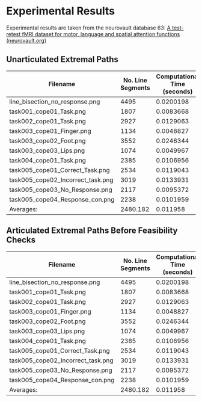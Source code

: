 # Experimental Results
Experimental results are taken from the neurovault database 63:
[A test-retest fMRI dataset for motor, language and spatial attention functions (neurovault.org)](https://www.neurovault.org/collections/63/)
## Unarticulated Extremal Paths

| Filename                          | No. Line Segments | Computational Time (seconds) | No. of Extremal Paths | Target<br>(Pixels) |
| --------------------------------- | ----------------- | ---------------------------- | --------------------- | ------------------ |
| line_bisection_no_response.png    | 4495              | 0.0200198                    | 2                     |                    |
| task001_cope01_Task.png           | 1807              | 0.0083668                    | 12                    |                    |
| task002_cope01_Task.png           | 2927              | 0.0129063                    | 8                     |                    |
| task003_cope01_Finger.png         | 1134              | 0.0048827                    | 8                     |                    |
| task003_cope02_Foot.png           | 3552              | 0.0246344                    | 4                     |                    |
| task003_cope03_Lips.png           | 1074              | 0.0049967                    | 10                    |                    |
| task004_cope01_Task.png           | 2385              | 0.0106956                    | 12                    |                    |
| task005_cope01_Correct_Task.png   | 2534              | 0.0119043                    | 6                     |                    |
| task005_cope02_Incorrect_task.png | 3019              | 0.0133931                    | 16                    |                    |
| task005_cope03_No_Response.png    | 2117              | 0.0095372                    | 26                    |                    |
| task005_cope04_Response_con.png   | 2238              | 0.0101959                    | 16                    |                    |
| $\boldsymbol{\text{Averages:}}$   | 2480.182          | 0.011958                     | 10.90909              |                    |
## Articulated Extremal Paths Before Feasibility Checks

| Filename                          | No. Line Segments | Computational Time (seconds) | No. of Extremal Paths | Target<br>(Pixels) |
| --------------------------------- | ----------------- | ---------------------------- | --------------------- | ------------------ |
| line_bisection_no_response.png    | 4495              | 0.0200198                    | 2                     |                    |
| task001_cope01_Task.png           | 1807              | 0.0083668                    | 12                    |                    |
| task002_cope01_Task.png           | 2927              | 0.0129063                    | 8                     |                    |
| task003_cope01_Finger.png         | 1134              | 0.0048827                    | 8                     |                    |
| task003_cope02_Foot.png           | 3552              | 0.0246344                    | 4                     |                    |
| task003_cope03_Lips.png           | 1074              | 0.0049967                    | 10                    |                    |
| task004_cope01_Task.png           | 2385              | 0.0106956                    | 12                    |                    |
| task005_cope01_Correct_Task.png   | 2534              | 0.0119043                    | 6                     |                    |
| task005_cope02_Incorrect_task.png | 3019              | 0.0133931                    | 16                    |                    |
| task005_cope03_No_Response.png    | 2117              | 0.0095372                    | 26                    |                    |
| task005_cope04_Response_con.png   | 2238              | 0.0101959                    | 16                    |                    |
| $\boldsymbol{\text{Averages:}}$   | 2480.182          | 0.011958                     | 10.90909              |                    |


